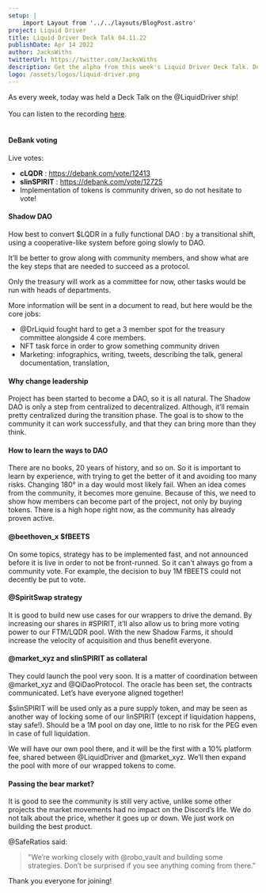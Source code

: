 ```yaml
---
setup: |
    import Layout from '../../layouts/BlogPost.astro'
project: Liquid Driver
title: Liquid Driver Deck Talk 04.11.22
publishDate: Apr 14 2022
author: JacksWiths
twitterUrl: https://twitter.com/JacksWiths
description: Get the alpha from this week's Liquid Driver Deck Talk. DeBank voting, Shadow DAO, partnership updates and more! Notes provided by community member JacksWiths.
logo: /assets/logos/liquid-driver.png
---
```


As every week, today was held a Deck Talk on the @LiquidDriver ship!
<br>  
You can listen to the recording <a href="https://odysee.com/@LiquidDriver:0/Deck-Talk-ShadowDAO:2" target="_blank">here</a>.
<br><br>

#### DeBank voting

Live votes:

-   **cLQDR** : <a href="https://debank.com/vote/12413" target="_blank">https://debank.com/vote/12413</a>
-   **slinSPIRIT** : <a href="https://debank.com/vote/12725" target="_blank">https://debank.com/vote/12725</a>
-   Implementation of tokens is community driven, so do not hesitate to vote!

#### Shadow DAO

How best to convert $LQDR in a fully functional DAO : by a transitional shift, using a cooperative-like system before going slowly to DAO.

It’ll be better to grow along with community members, and show what are the key steps that are needed to succeed as a protocol.

Only the treasury will work as a committee for now, other tasks would be run with heads of departments.

More information will be sent in a document to read, but here would be the core jobs:

-   @DrLiquid fought hard to get a 3 member spot for the treasury committee alongside 4 core members.
-   NFT task force in order to grow something community driven
-   Marketing: infographics, writing, tweets, describing the talk, general documentation, translation,

#### Why change leadership

Project has been started to become a DAO, so it is all natural. The Shadow DAO is only a step from centralized to decentralized. Although, it’ll remain pretty centralized during the transition phase. The goal is to show to the community it can work successfully, and that they can bring more than they think.

#### How to learn the ways to DAO

There are no books, 20 years of history, and so on. So it is important to learn by experience, with trying to get the better of it and avoiding too many risks. Changing 180° in a day would most likely fail. When an idea comes from the community, it becomes more genuine. Because of this, we need to show how members can become part of the project, not only by buying tokens. There is a high hope right now, as the community has already proven active.

#### @beethoven_x $fBEETS

On some topics, strategy has to be implemented fast, and not announced before it is live in order to not be front-runned. So it can't always go from a community vote. For example, the decision to buy 1M fBEETS could not decently be put to vote.

#### @SpiritSwap strategy

It is good to build new use cases for our wrappers to drive the demand. By increasing our shares in #SPIRIT, it’ll also allow us to bring more voting power to our FTM/LQDR pool. With the new Shadow Farms, it should increase the velocity of acquisition and thus benefit everyone.

#### @market_xyz and slinSPIRIT as collateral

They could launch the pool very soon. It is a matter of coordination between @market_xyz and @QiDaoProtocol. The oracle has been set, the contracts communicated. Let’s have everyone aligned together!

$slinSPIRIT will be used only as a pure supply token, and may be seen as another way of locking some of our linSPIRIT (except if liquidation happens, stay safe!). Should be a 1M pool on day one, little to no risk for the PEG even in case of full liquidation.

We will have our own pool there, and it will be the first with a 10% platform fee, shared between @LiquidDriver and @market_xyz. We’ll then expand the pool with more of our wrapped tokens to come.

#### Passing the bear market?

It is good to see the community is still very active, unlike some other projects the market movements had no impact on the Discord’s life. We do not talk about the price, whether it goes up or down. We just work on building the best product.

@SafeRatios said:

> "We’re working closely with @robo_vault and building some strategies. Don’t be surprised if you see anything coming from there."

Thank you everyone for joining!
